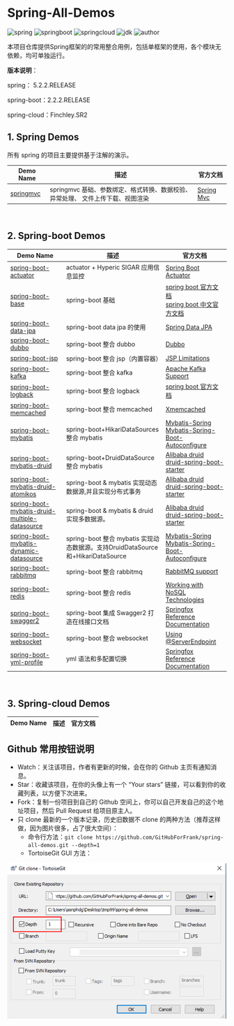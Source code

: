 # Spring-All-Demos

![spring](https://img.shields.io/badge/spring-5.2.2.RELEASE-brightgreen.svg)    ![springboot](https://img.shields.io/badge/springboot-2.2.2.RELEASE-brightgreen.svg)    ![springcloud](https://img.shields.io/badge/springcloud-Finchley.SR2-brightgreen.svg)    ![jdk](https://img.shields.io/badge/jdk->=1.8-blue.svg)    ![author](https://img.shields.io/badge/author-frank-orange.svg)


本项目仓库提供Spring框架的的常用整合用例，包括单框架的使用，各个模块无依赖，均可单独运行。


**版本说明**：

spring： 5.2.2.RELEASE

spring-boot：2.2.2.RELEASE

spring-cloud：Finchley.SR2
<br/>

## 1. Spring Demos

所有 spring 的项目主要提供基于注解的演示。

| Demo Name                                                     | 描述                                                         | 官方文档                                                     |
| ------------------------------------------------------------ | ------------------------------------------------------------ | ------------------------------------------------------------ |
| [springmvc](https://github.com/GitHubForFrank/spring-all-demos/tree/master/spring/springmvc) | springmvc 基础、参数绑定、格式转换、数据校验、异常处理、 文件上传下载、视图渲染 | [Spring Mvc ](https://docs.spring.io/spring/docs/5.2.2.RELEASE/spring-framework-reference/web.html#mvc) |


<br/>

## 2. Spring-boot Demos

| Demo Name                                                      | 描述                                       | 官方文档                                                     |
| ------------------------------------------------------------ | ------------------------------------------ | ------------------------------------------------------------ |
| [spring-boot-actuator](https://github.com/GitHubForFrank/spring-all-demos/tree/master/spring-boot/spring-boot-actuator) | actuator + Hyperic SIGAR 应用信息监控| [Spring Boot Actuator](https://docs.spring.io/spring-boot/docs/2.2.2.RELEASE/reference/htmlsingle/#production-ready) |
| [spring-boot-base](https://github.com/GitHubForFrank/spring-all-demos/tree/master/spring-boot/spring-boot-base) | spring-boot 基础| [spring boot 官方文档](https://docs.spring.io/spring-boot/docs/2.2.2.RELEASE/reference/htmlsingle/)<br>[spring boot 中文官方文档](https://www.breakyizhan.com/springboot/3028.html) |
| [spring-boot-data-jpa](https://github.com/GitHubForFrank/spring-all-demos/tree/master/spring-boot/spring-boot-data-jpa) | spring-boot data jpa 的使用| [Spring Data JPA](https://docs.spring.io/spring-data/jpa/docs/2.2.2.RELEASE/reference/html/) |
| [spring-boot-dubbo](https://github.com/GitHubForFrank/spring-all-demos/tree/master/spring-boot/spring-boot-dubbo) | spring-boot 整合 dubbo| [Dubbo ](http://dubbo.apache.org/zh-cn/docs/user/quick-start.html) |
| [spring-boot-jsp](https://github.com/GitHubForFrank/spring-all-demos/tree/master/spring-boot/spring-boot-jsp) | spring-boot 整合 jsp（内置容器）| [JSP Limitations](https://docs.spring.io/spring-boot/docs/2.2.2.RELEASE/reference/htmlsingle/#boot-features-jsp-limitations) |
| [spring-boot-kafka](https://github.com/GitHubForFrank/spring-all-demos/tree/master/spring-boot/spring-boot-kafka) | spring-boot 整合 kafka| [Apache Kafka Support](https://docs.spring.io/spring-boot/docs/2.2.2.RELEASE/reference/htmlsingle/#boot-features-kafka) |
| [spring-boot-logback](https://github.com/GitHubForFrank/spring-all-demos/tree/master/spring-boot/spring-boot-logback) | spring-boot 整合 logback | [spring boot 官方文档](https://docs.spring.io/spring-boot/docs/current/reference/htmlsingle/) |
| [spring-boot-memcached](https://github.com/GitHubForFrank/spring-all-demos/tree/master/spring-boot/spring-boot-memcached) | spring-boot 整合 memcached| [Xmemcached](https://github.com/killme2008/xmemcached/wiki/Xmemcached%20%E4%B8%AD%E6%96%87%E7%94%A8%E6%88%B7%E6%8C%87%E5%8D%97) |
| [spring-boot-mybatis](https://github.com/GitHubForFrank/spring-all-demos/tree/master/spring-boot/spring-boot-mybatis) | spring-boot+HikariDataSources 整合 mybatis | [Mybatis-Spring](http://www.mybatis.org/spring/zh/index.html)<br/>[Mybatis-Spring-Boot-Autoconfigure](http://www.mybatis.org/spring-boot-starter/mybatis-spring-boot-autoconfigure/) |
| [spring-boot-mybatis-druid](https://github.com/GitHubForFrank/spring-all-demos/tree/master/spring-boot/spring-boot-mybatis-druid) | spring-boot+DruidDataSource 整合 mybatis| [Alibaba druid](https://github.com/alibaba/druid/wiki/%E5%B8%B8%E8%A7%81%E9%97%AE%E9%A2%98)<br/>[druid-spring-boot-starter](https://github.com/alibaba/druid/tree/master/druid-spring-boot-starter) |
| [spring-boot-mybatis-druid-atomikos](https://github.com/GitHubForFrank/spring-all-demos/tree/master/spring-boot/spring-boot-mybatis-druid-atomikos) | spring-boot & mybatis 实现动态数据源,并且实现分布式事务| [Alibaba druid](https://github.com/alibaba/druid/wiki/%E5%B8%B8%E8%A7%81%E9%97%AE%E9%A2%98)<br/>[druid-spring-boot-starter](https://github.com/alibaba/druid/tree/master/druid-spring-boot-starter) |
| [spring-boot-mybatis-druid-multiple-datasource](https://github.com/GitHubForFrank/spring-all-demos/tree/master/spring-boot/spring-boot-mybatis-druid-multiple-datasource) | spring-boot & mybatis & druid 实现多数据源。| [Alibaba druid](https://github.com/alibaba/druid/wiki/%E5%B8%B8%E8%A7%81%E9%97%AE%E9%A2%98)<br/>[druid-spring-boot-starter](https://github.com/alibaba/druid/tree/master/druid-spring-boot-starter) |
| [spring-boot-mybatis-dynamic-datasource](https://github.com/GitHubForFrank/spring-all-demos/tree/master/spring-boot/spring-boot-mybatis-dynamic-datasource) | spring-boot 整合 mybatis 实现动态数据源。支持DruidDataSource和+HikariDataSource | [Mybatis-Spring](http://www.mybatis.org/spring/zh/index.html)<br/>[Mybatis-Spring-Boot-Autoconfigure](http://www.mybatis.org/spring-boot-starter/mybatis-spring-boot-autoconfigure/) |
| [spring-boot-rabbitmq](https://github.com/GitHubForFrank/spring-all-demos/tree/master/spring-boot/spring-boot-rabbitmq) | spring-boot 整合 rabbitmq| [RabbitMQ support](https://docs.spring.io/spring-boot/docs/2.2.2.RELEASE/reference/htmlsingle/#boot-features-rabbitmq) |
| [spring-boot-redis](https://github.com/GitHubForFrank/spring-all-demos/tree/master/spring-boot/spring-boot-redis) | spring-boot 整合 redis | [Working with NoSQL Technologies](https://docs.spring.io/spring-boot/docs/2.2.2.RELEASE/reference/htmlsingle/#boot-features-nosql) |
| [spring-boot-swagger2](https://github.com/GitHubForFrank/spring-all-demos/tree/master/spring-boot/spring-boot-swagger2) | spring-boot 集成 Swagger2 打造在线接口文档| [Springfox Reference Documentation](http://springfox.github.io/springfox/docs/current/) |
| [spring-boot-websocket](https://github.com/GitHubForFrank/spring-all-demos/tree/master/spring-boot/spring-boot-websocket) | spring-boot 整合 websocket| [Using @ServerEndpoint](https://docs.spring.io/spring-boot/docs/2.2.2.RELEASE/reference/htmlsingle/#howto-create-websocket-endpoints-using-serverendpoint) |
| [spring-boot-yml-profile](https://github.com/GitHubForFrank/spring-all-demos/tree/master/spring-boot/spring-boot-yml-profile) | yml 语法和多配置切换| [Springfox Reference Documentation](http://springfox.github.io/springfox/docs/current/) |

<br/>

## 3. Spring-cloud  Demos

| Demo Name                                                      | 描述                                                         | 官方文档                                                     |
| ------------------------------------------------------------ | ------------------------------------------------------------ | ------------------------------------------------------------ |




## Github 常用按钮说明

- Watch：关注该项目，作者有更新的时候，会在你的 Github 主页有通知消息。
- Star：收藏该项目，在你的头像上有一个 “Your stars” 链接，可以看到你的收藏列表，以方便下次进来。
- Fork：复制一份项目到自己的 Github 空间上，你可以自己开发自己的这个地址项目，然后 Pull Request 给项目原主人。 
- 只 clone 最新的一个版本记录，历史旧数据不 clone 的两种方法（推荐这样做，因为图片很多，占了很大空间）：
	- 命令行方法：`git clone https://github.com/GitHubForFrank/spring-all-demos.git --depth=1`
	- TortoiseGit GUI 方法：

![clone 一个版本](00-materials/images/clone-depth-1.png)

